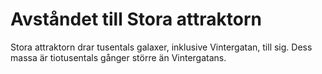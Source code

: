 # Avståndet till Stora attraktorn

Stora attraktorn drar tusentals galaxer, inklusive Vintergatan, till sig. Dess
massa är tiotusentals gånger större än Vintergatans.
